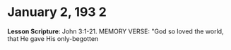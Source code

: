 # January 2, 193 2

**Lesson Scripture**: John 3:1-21. MEMORY VERSE: "God so loved the world, that He gave His only-begotten

